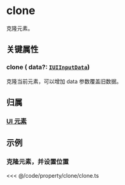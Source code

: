 # clone

克隆元素。

## 关键属性

### clone ( data?: [`IUIInputData`](/api/interfaces/IUIInputData.md))

克隆当前元素，可以增加 data 参数覆盖旧数据。

## 归属

### [UI 元素](/reference/display/UI.md)

## 示例

### 克隆元素，并设置位置

<<< @/code/property/clone/clone.ts
